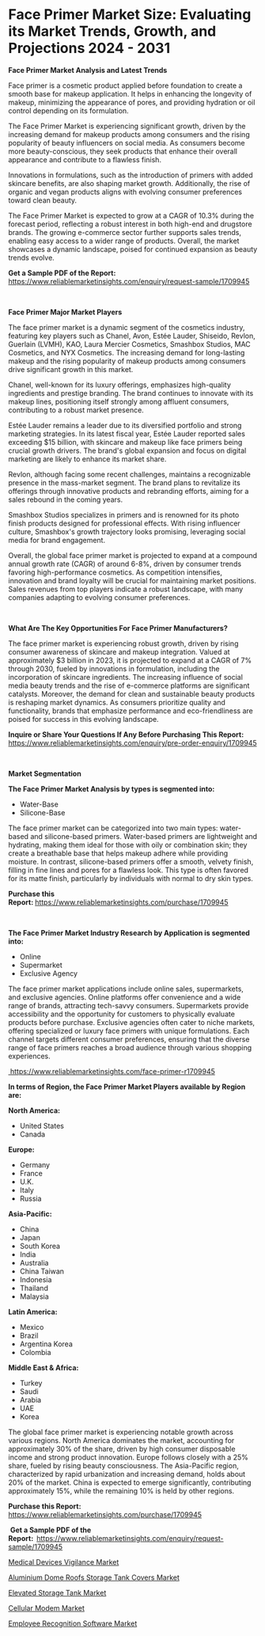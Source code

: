 <p><h1>Face Primer Market Size: Evaluating its Market Trends, Growth, and Projections 2024 - 2031</h1></p><p><strong>Face Primer Market Analysis and Latest Trends</strong></p>
<p><p>Face primer is a cosmetic product applied before foundation to create a smooth base for makeup application. It helps in enhancing the longevity of makeup, minimizing the appearance of pores, and providing hydration or oil control depending on its formulation. </p><p>The Face Primer Market is experiencing significant growth, driven by the increasing demand for makeup products among consumers and the rising popularity of beauty influencers on social media. As consumers become more beauty-conscious, they seek products that enhance their overall appearance and contribute to a flawless finish. </p><p>Innovations in formulations, such as the introduction of primers with added skincare benefits, are also shaping market growth. Additionally, the rise of organic and vegan products aligns with evolving consumer preferences toward clean beauty. </p><p>The Face Primer Market is expected to grow at a CAGR of 10.3% during the forecast period, reflecting a robust interest in both high-end and drugstore brands. The growing e-commerce sector further supports sales trends, enabling easy access to a wider range of products. Overall, the market showcases a dynamic landscape, poised for continued expansion as beauty trends evolve.</p></p>
<p><strong>Get a Sample PDF of the Report:&nbsp;</strong> <a href="https://www.reliablemarketinsights.com/enquiry/request-sample/1709945?utm_campaign=1425&utm_medium=2&utm_source=Github&utm_content=ia&utm_term=22102024&utm_id=face-primer">https://www.reliablemarketinsights.com/enquiry/request-sample/1709945</a></p>
<p>&nbsp;</p>
<p><strong>Face Primer Major Market Players</strong></p>
<p><p>The face primer market is a dynamic segment of the cosmetics industry, featuring key players such as Chanel, Avon, Estée Lauder, Shiseido, Revlon, Guerlain (LVMH), KAO, Laura Mercier Cosmetics, Smashbox Studios, MAC Cosmetics, and NYX Cosmetics. The increasing demand for long-lasting makeup and the rising popularity of makeup products among consumers drive significant growth in this market.</p><p>Chanel, well-known for its luxury offerings, emphasizes high-quality ingredients and prestige branding. The brand continues to innovate with its makeup lines, positioning itself strongly among affluent consumers, contributing to a robust market presence.</p><p>Estée Lauder remains a leader due to its diversified portfolio and strong marketing strategies. In its latest fiscal year, Estée Lauder reported sales exceeding $15 billion, with skincare and makeup like face primers being crucial growth drivers. The brand's global expansion and focus on digital marketing are likely to enhance its market share.</p><p>Revlon, although facing some recent challenges, maintains a recognizable presence in the mass-market segment. The brand plans to revitalize its offerings through innovative products and rebranding efforts, aiming for a sales rebound in the coming years.</p><p>Smashbox Studios specializes in primers and is renowned for its photo finish products designed for professional effects. With rising influencer culture, Smashbox's growth trajectory looks promising, leveraging social media for brand engagement.</p><p>Overall, the global face primer market is projected to expand at a compound annual growth rate (CAGR) of around 6-8%, driven by consumer trends favoring high-performance cosmetics. As competition intensifies, innovation and brand loyalty will be crucial for maintaining market positions. Sales revenues from top players indicate a robust landscape, with many companies adapting to evolving consumer preferences.</p></p>
<p>&nbsp;</p>
<p><strong>What Are The Key Opportunities For Face Primer Manufacturers?</strong></p>
<p><p>The face primer market is experiencing robust growth, driven by rising consumer awareness of skincare and makeup integration. Valued at approximately $3 billion in 2023, it is projected to expand at a CAGR of 7% through 2030, fueled by innovations in formulation, including the incorporation of skincare ingredients. The increasing influence of social media beauty trends and the rise of e-commerce platforms are significant catalysts. Moreover, the demand for clean and sustainable beauty products is reshaping market dynamics. As consumers prioritize quality and functionality, brands that emphasize performance and eco-friendliness are poised for success in this evolving landscape.</p></p>
<p><strong>Inquire or Share Your Questions If Any Before Purchasing This Report:</strong> <a href="https://www.reliablemarketinsights.com/enquiry/pre-order-enquiry/1709945?utm_campaign=1425&utm_medium=2&utm_source=Github&utm_content=ia&utm_term=22102024&utm_id=face-primer">https://www.reliablemarketinsights.com/enquiry/pre-order-enquiry/1709945</a></p>
<p>&nbsp;</p>
<p><strong>Market Segmentation</strong></p>
<p><strong>The Face Primer Market Analysis by types is segmented into:</strong></p>
<p><ul><li>Water-Base</li><li>Silicone-Base</li></ul></p>
<p><p>The face primer market can be categorized into two main types: water-based and silicone-based primers. Water-based primers are lightweight and hydrating, making them ideal for those with oily or combination skin; they create a breathable base that helps makeup adhere while providing moisture. In contrast, silicone-based primers offer a smooth, velvety finish, filling in fine lines and pores for a flawless look. This type is often favored for its matte finish, particularly by individuals with normal to dry skin types.</p></p>
<p><strong>Purchase this Report:&nbsp;</strong><a href="https://www.reliablemarketinsights.com/purchase/1709945?utm_campaign=1425&utm_medium=2&utm_source=Github&utm_content=ia&utm_term=22102024&utm_id=face-primer">https://www.reliablemarketinsights.com/purchase/1709945</a></p>
<p>&nbsp;</p>
<p><strong>The Face Primer Market Industry Research by Application is segmented into:</strong></p>
<p><ul><li>Online</li><li>Supermarket</li><li>Exclusive Agency</li></ul></p>
<p><p>The face primer market applications include online sales, supermarkets, and exclusive agencies. Online platforms offer convenience and a wide range of brands, attracting tech-savvy consumers. Supermarkets provide accessibility and the opportunity for customers to physically evaluate products before purchase. Exclusive agencies often cater to niche markets, offering specialized or luxury face primers with unique formulations. Each channel targets different consumer preferences, ensuring that the diverse range of face primers reaches a broad audience through various shopping experiences.</p></p>
<p><a href="https://www.reliablemarketinsights.com/face-primer-r1709945?utm_campaign=1425&utm_medium=2&utm_source=Github&utm_content=ia&utm_term=22102024&utm_id=face-primer">&nbsp;https://www.reliablemarketinsights.com/face-primer-r1709945</a></p>
<p><strong>In terms of Region, the Face Primer Market Players available by Region are:</strong></p>
<p>
    <p> <strong> North America: </strong>
        <ul>
            <li>United States</li>
            <li>Canada</li>
        </ul>
        </p> 
    <p> <strong> Europe: </strong>
        <ul>
            <li>Germany</li>
            <li>France</li>
            <li>U.K.</li>
            <li>Italy</li>
            <li>Russia</li>
        </ul>
        </p> 
    <p> <strong> Asia-Pacific: </strong>
        <ul>
            <li>China</li>
            <li>Japan</li>
            <li>South Korea</li>
            <li>India</li>
            <li>Australia</li>
            <li>China Taiwan</li>
            <li>Indonesia</li>
            <li>Thailand</li>
            <li>Malaysia</li>
        </ul>
        </p> 
    <p> <strong> Latin America: </strong>
        <ul>
            <li>Mexico</li>
            <li>Brazil</li>
            <li>Argentina Korea</li>
            <li>Colombia</li>
        </ul>
        </p> 
    <p> <strong> Middle East & Africa: </strong>
        <ul>
            <li>Turkey</li>
            <li>Saudi</li>
            <li>Arabia</li>
            <li>UAE</li>
            <li>Korea</li>
        </ul>
    </p>
    </p>
<p><p>The global face primer market is experiencing notable growth across various regions. North America dominates the market, accounting for approximately 30% of the share, driven by high consumer disposable income and strong product innovation. Europe follows closely with a 25% share, fueled by rising beauty consciousness. The Asia-Pacific region, characterized by rapid urbanization and increasing demand, holds about 20% of the market. China is expected to emerge significantly, contributing approximately 15%, while the remaining 10% is held by other regions.</p></p>
<p><strong>Purchase this Report: </strong><a href="https://www.reliablemarketinsights.com/purchase/1709945?utm_campaign=1425&utm_medium=2&utm_source=Github&utm_content=ia&utm_term=22102024&utm_id=face-primer">https://www.reliablemarketinsights.com/purchase/1709945</a></p>
<p>&nbsp;<strong>Get a Sample PDF of the Report:&nbsp;&nbsp;</strong><a href="https://www.reliablemarketinsights.com/enquiry/request-sample/1709945?utm_campaign=1425&utm_medium=2&utm_source=Github&utm_content=ia&utm_term=22102024&utm_id=face-primer">https://www.reliablemarketinsights.com/enquiry/request-sample/1709945</a></p>
<p><strong></strong></p>
<p><p><a href="https://www.linkedin.com/pulse/medical-devices-vigilance-market-size-share-growth-analysis-jchhe?utm_campaign=1425&utm_medium=2&utm_source=Github&utm_content=ia&utm_term=22102024&utm_id=face-primer">Medical Devices Vigilance Market</a></p><p><a href="https://issuu.com/reportprime-2/docs/aluminium-dome-roofs-storage-tank-c_c53f53fdea3249?utm_campaign=1425&utm_medium=2&utm_source=Github&utm_content=ia&utm_term=22102024&utm_id=face-primer">Aluminium Dome Roofs Storage Tank Covers Market</a></p><p><a href="https://issuu.com/reportprime-2/docs/elevated-storage-tank-market-size-2_170d1a5effff86?utm_campaign=1425&utm_medium=2&utm_source=Github&utm_content=ia&utm_term=22102024&utm_id=face-primer">Elevated Storage Tank Market</a></p><p><a href="https://www.linkedin.com/pulse/emerging-cellular-modem-market-opportunities-analysis-investors-rb9pe?utm_campaign=1425&utm_medium=2&utm_source=Github&utm_content=ia&utm_term=22102024&utm_id=face-primer">Cellular Modem Market</a></p><p><a href="https://www.linkedin.com/pulse/employee-recognition-software-market-navigating-challenges-ndkue?utm_campaign=1425&utm_medium=2&utm_source=Github&utm_content=ia&utm_term=22102024&utm_id=face-primer">Employee Recognition Software Market</a></p></p>